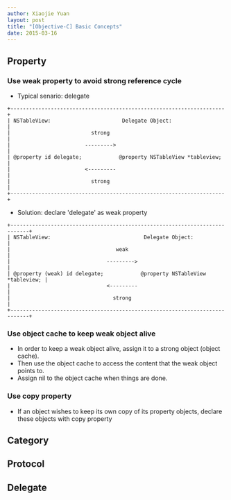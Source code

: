 ```yaml
---
author: Xiaojie Yuan
layout: post
title: "[Objective-C] Basic Concepts"
date: 2015-03-16
---
```



Property
--------

### Use weak property to avoid strong reference cycle

* Typical senario: delegate

```
+---------------------------------------------------------------------+
| NSTableView:                       Delegate Object:                 |
|                          strong                                     |
|                        --------->                                   |
| @property id delegate;            @property NSTableView *tableview; |
|                        <---------                                   |
|                          strong                                     |
+---------------------------------------------------------------------+
```

* Solution: declare 'delegate' as weak property

```
+----------------------------------------------------------------------------+
| NSTableView:                              Delegate Object:                 |
|                                  weak                                      |
|                               --------->                                   |
| @property (weak) id delegate;            @property NSTableView *tableview; |
|                               <---------                                   |
|                                 strong                                     |
+----------------------------------------------------------------------------+
```

### Use object cache to keep weak object alive

* In order to keep a weak object alive, assign it to a strong object (object cache).
* Then use the object cache to access the content that the weak object points to.
* Assign nil to the object cache when things are done.

### Use copy property

* If an object wishes to keep its own copy of its property objects, declare these objects with copy property


Category
--------


Protocol
--------


Delegate
--------
